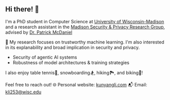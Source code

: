 ## Hi there! 👋
I'm a PhD student in Computer Science at [University of Wisconsin-Madison](https://www.cs.wisc.edu/) and a research assistant in the [Madison Security & Privacy Research Group](https://madsp.cs.wisc.edu/), advised by [Dr. Patrick McDaniel](https://patrickmcdaniel.org/)

🔬 My research focuses on trustworthy machine learning. I'm also interested in its explanability and broad implication in security and privacy.
- Security of agentic AI systems
- Robustness of model architectures & training strategies

I also enjoy table tennis🏓, snowboarding🏂, hiking🏞️, and biking🚵!

Feel free to reach out! 
🌐 Personal website: [kunyangli.com](https://kunyangli.com)
📬 Email: [kli253@wisc.edu](mailto:kli253@wisc.edu)
